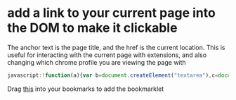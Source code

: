 # add a link to your current page into the DOM to make it clickable
The anchor text is the page title, and the href is the current location.
This is useful for interacting with the current page with extensions, and also changing which chrome profile you are viewing the page with

```javascript
javascript:!function(a){var b=document.createElement("textarea"),c=document.getSelection();b.textContent=a,document.body.appendChild(b),c.removeAllRanges(),b.select(),document.execCommand("copy"),c.removeAllRanges(),document.body.removeChild(b)}("["+document.title+"]("+document.location+")");
```

Drag <a href="javascript:!function(a){var b=document.createElement('textarea'),c=document.getSelection();b.textContent=a,document.body.appendChild(b),c.removeAllRanges(),b.select(),document.execCommand('copy'),c.removeAllRanges(),document.body.removeChild(b)}('['+document.title+']('+document.location+')');">this</a> into your bookmarks to add the bookmarklet
